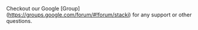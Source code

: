 Checkout our Google [Group] (https://groups.google.com/forum/#!forum/stacki) for any support or other questions.